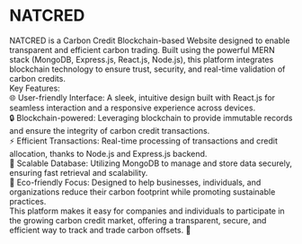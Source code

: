 # NATCRED<br/>
NATCRED is a Carbon Credit Blockchain-based Website designed to enable transparent and efficient carbon trading. Built using the powerful MERN stack (MongoDB, Express.js, React.js, Node.js), this platform integrates blockchain technology to ensure trust, security, and real-time validation of carbon credits.<br/>
Key Features:<br/>
🌐 User-friendly Interface: A sleek, intuitive design built with React.js for seamless interaction and a responsive experience across devices.<br/>
🔒 Blockchain-powered: Leveraging blockchain to provide immutable records and ensure the integrity of carbon credit transactions.<br/>
⚡ Efficient Transactions: Real-time processing of transactions and credit allocation, thanks to Node.js and Express.js backend.<br/>
💾 Scalable Database: Utilizing MongoDB to manage and store data securely, ensuring fast retrieval and scalability.<br/>
🌱 Eco-friendly Focus: Designed to help businesses, individuals, and organizations reduce their carbon footprint while promoting sustainable practices.<br/>
This platform makes it easy for companies and individuals to participate in the growing carbon credit market, offering a transparent, secure, and efficient way to track and trade carbon offsets. 🚀<br/>
